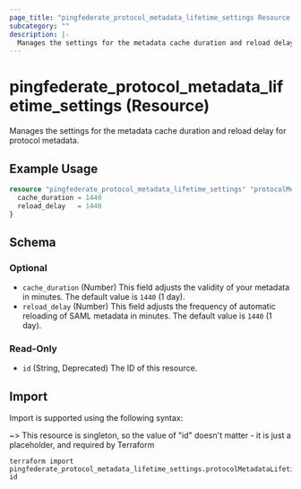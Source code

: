 ```yaml
---
page_title: "pingfederate_protocol_metadata_lifetime_settings Resource - terraform-provider-pingfederate"
subcategory: ""
description: |-
  Manages the settings for the metadata cache duration and reload delay for protocol metadata.
---
```


# pingfederate_protocol_metadata_lifetime_settings (Resource)

Manages the settings for the metadata cache duration and reload delay for protocol metadata.

## Example Usage

```terraform
resource "pingfederate_protocol_metadata_lifetime_settings" "protocolMetadataLifetimeSettings" {
  cache_duration = 1440
  reload_delay   = 1440
}
```

<!-- schema generated by tfplugindocs -->
## Schema

### Optional

- `cache_duration` (Number) This field adjusts the validity of your metadata in minutes. The default value is `1440` (1 day).
- `reload_delay` (Number) This field adjusts the frequency of automatic reloading of SAML metadata in minutes. The default value is `1440` (1 day).

### Read-Only

- `id` (String, Deprecated) The ID of this resource.

## Import

Import is supported using the following syntax:

~> This resource is singleton, so the value of "id" doesn't matter - it is just a placeholder, and required by Terraform

```shell
terraform import pingfederate_protocol_metadata_lifetime_settings.protocolMetadataLifetimeSettings id
```